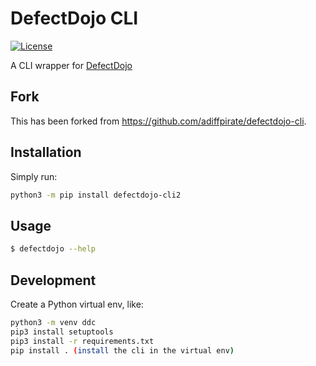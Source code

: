 # DefectDojo CLI

[![License](https://img.shields.io/badge/license-MIT-_red.svg)](https://opensource.org/licenses/MIT)

A CLI wrapper for [DefectDojo](https://github.com/DefectDojo/django-DefectDojo)

## Fork

This has been forked from <https://github.com/adiffpirate/defectdojo-cli>.

## Installation

Simply run:

```sh
python3 -m pip install defectdojo-cli2
```

## Usage

```sh
$ defectdojo --help
```

## Development

Create a Python virtual env, like:

```sh
python3 -m venv ddc
pip3 install setuptools
pip3 install -r requirements.txt
pip install . (install the cli in the virtual env)
```
